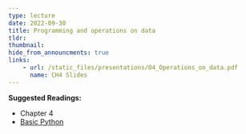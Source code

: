 ```yaml
---
type: lecture
date: 2022-09-30
title: Programming and operations on data
tldr: 
thumbnail: 
hide_from_announcments: true
links: 
    - url: /static_files/presentations/04_Operations_on_data.pdf
      name: CH4 Slides 
---
```

**Suggested Readings:**
- Chapter 4
- [Basic Python](https://github.com/phonchi/nsysu-math105A/blob/master/static_files/presentations/01_Python.ipynb)
